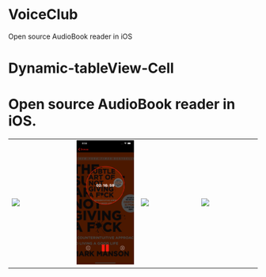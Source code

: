 # VoiceClub
Open source AudioBook reader in iOS
# Dynamic-tableView-Cell

<h1>Open source AudioBook reader in iOS.</h1>
<table>
<td width="25%">
<img src="images/img3.png"></img>
</td>
<td width="25%">
<img src="images/img1.png"></img>
</td>
<td width="23.2%">
<img src="images/img2.png"></img>
</td>
<td width="23.2%">
<img src="images/img4.png"></img>
</td>
</tr>
</table>
